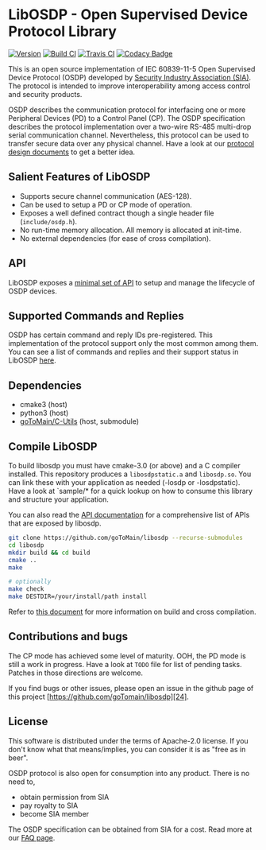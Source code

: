 # LibOSDP - Open Supervised Device Protocol Library

[![Version][1]][2] [![Build CI][3]][4] [![Travis CI][5]][6] [![Codacy Badge][7]][8]

This is an open source implementation of IEC 60839-11-5 Open Supervised Device
Protocol (OSDP) developed by [Security Industry Association (SIA)][20]. The
protocol is intended to improve interoperability among access control and
security products.

OSDP describes the communication protocol for interfacing one or more Peripheral
Devices (PD) to a Control Panel (CP). The OSDP specification describes the
protocol implementation over a two-wire RS-485 multi-drop serial communication
channel. Nevertheless, this protocol can be used to transfer secure data over
any physical channel. Have a look at our [protocol design documents][21] to get
a better idea.

## Salient Features of LibOSDP

  - Supports secure channel communication (AES-128).
  - Can be used to setup a PD or CP mode of operation.
  - Exposes a well defined contract though a single header file (`include/osdp.h`).
  - No run-time memory allocation. All memory is allocated at init-time.
  - No external dependencies (for ease of cross compilation).

## API

LibOSDP exposes a [minimal set of API][26] to setup and manage the lifecycle of
OSDP devices.

## Supported Commands and Replies

OSDP has certain command and reply IDs pre-registered. This implementation of
the protocol support only the most common among them. You can see a list of
commands and replies and their support status in LibOSDP [here][22].

## Dependencies

  * cmake3 (host)
  * python3 (host)
  * [goToMain/C-Utils][25] (host, submodule)

## Compile LibOSDP

To build libosdp you must have cmake-3.0 (or above) and a C compiler installed.
This repository produces a `libosdpstatic.a` and `libosdp.so`. You can link
these with your application as needed (-losdp or -losdpstatic). Have a look at
`sample/* for a quick lookup on how to consume this library and structure your
application.

You can also read the [API documentation][26] for a comprehensive list of APIs
that are exposed by libosdp.

```sh
git clone https://github.com/goToMain/libosdp --recurse-submodules
cd libosdp
mkdir build && cd build
cmake ..
make

# optionally
make check
make DESTDIR=/your/install/path install
```

Refer to [this document][23] for more information on build and cross
compilation.

## Contributions and bugs

The CP mode has achieved some level of maturity. OOH, the PD mode is still a
work in progress. Have a look at `TODO` file for list of pending tasks. Patches
in those directions are welcome.

If you find bugs or other issues, please open an issue in the github page of
this project [https://github.com/goTomain/libosdp][24].

## License

This software is distributed under the terms of Apache-2.0 license. If you don't
know what that means/implies, you can consider it is as "free as in beer".

OSDP protocol is also open for consumption into any product. There is no need
to,
 - obtain permission from SIA
 - pay royalty to SIA
 - become SIA member

The OSDP specification can be obtained from SIA for a cost. Read more at our
[FAQ page][27].

[1]: https://img.shields.io/github/v/release/goToMain/libosdp
[2]: https://github.com/goToMain/libosdp/releases
[3]: https://github.com/goTomain/libosdp/workflows/Build%20CI/badge.svg
[4]: https://github.com/goTomain/libosdp/actions?query=workflow%3A%22Build+CI%22
[5]: https://travis-ci.org/goTomain/libosdp.svg?branch=master
[6]: https://travis-ci.org/goTomain/libosdp
[7]: https://api.codacy.com/project/badge/Grade/7b6f389d4fbf46a692b64d3e82452af9
[8]: https://app.codacy.com/manual/siddharth_6/libosdp?utm_source=github.com&utm_medium=referral&utm_content=cbsiddharth/libosdp&utm_campaign=Badge_Grade_Dashboard

[20]: https://www.securityindustry.org/industry-standards/open-supervised-device-protocol/
[21]: https://libosdp.gotomain.io/protocol/
[22]: https://libosdp.gotomain.io/protocol/commands-and-replies.html
[23]: https://libosdp.gotomain.io/libosdp/build-and-install.html
[24]: https://github.com/goTomain/libosdp
[25]: https://github.com/goTomain/c-utils
[26]: https://libosdp.gotomain.io/api/
[27]: https://libosdp.gotomain.io/protocol/faq.html
